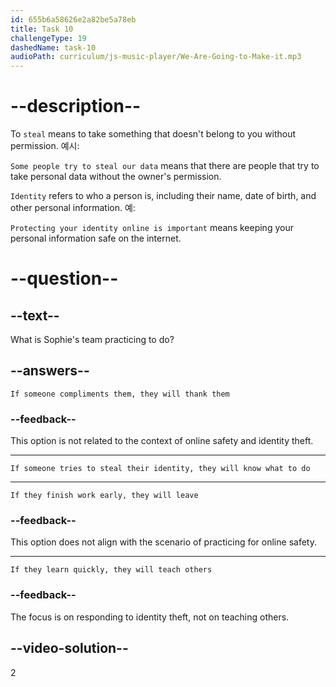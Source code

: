 ```yaml
---
id: 655b6a58626e2a82be5a78eb
title: Task 10
challengeType: 19
dashedName: task-10
audioPath: curriculum/js-music-player/We-Are-Going-to-Make-it.mp3
---
```


<!--
AUDIO REFERENCE:
Sophie: That's important work. I'm helping our team learn how to stay safe online. We're taking some lessons and practicing what to do if someone tries to steal our identity.
-->

# --description--

To `steal` means to take something that doesn't belong to you without permission. 예시:

`Some people try to steal our data` means that there are people that try to take personal data without the owner's permission.

`Identity` refers to who a person is, including their name, date of birth, and other personal information. 예:

`Protecting your identity online is important` means keeping your personal information safe on the internet.
# --question--

## --text--

What is Sophie's team practicing to do?

## --answers--

`If someone compliments them, they will thank them`

### --feedback--

This option is not related to the context of online safety and identity theft.

---

`If someone tries to steal their identity, they will know what to do`

---

`If they finish work early, they will leave`

### --feedback--

This option does not align with the scenario of practicing for online safety.

---

`If they learn quickly, they will teach others`

### --feedback--

The focus is on responding to identity theft, not on teaching others.

## --video-solution--

2

